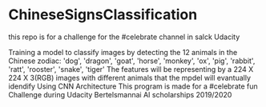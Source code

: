 # ChineseSignsClassification
this repo is for a challenge for the #celebrate channel in salck Udacity

Training a model to classify images by detecting the 12 animals in the Chinese zodiac:
'dog', 'dragon', 'goat', 'horse', 'monkey', 'ox', 'pig', 'rabbit', 
           'ratt', 'rooster', 'snake', 'tiger'
The features will be representing by a 224 X 224 X 3(RGB) images with different animals that the mpdel will evantually idendify
Using CNN Architecture
This program is made for a #celebrate fun Challenge during Udacity Bertelsmannai AI scholarships 2019/2020  
